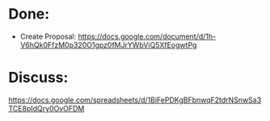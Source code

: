 # Done:
- Create Proposal: https://docs.google.com/document/d/1h-V6hQk0FfzM0p320O1gpz0fMJrYWbViQ5XfEogwtPg

# Discuss:
https://docs.google.com/spreadsheets/d/1BiFePDKgBFbnwqF2tdrNSnwSa3TCE8pIdQry0OvOFDM
